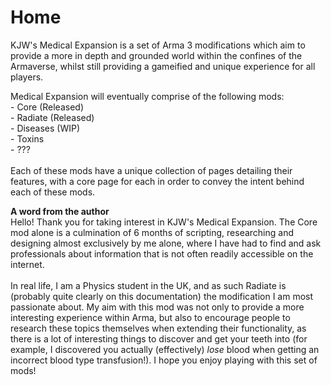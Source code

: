 # Home

KJW's Medical Expansion is a set of Arma 3 modifications which aim to provide a more in depth and grounded world within the confines of the Armaverse, whilst still providing a gameified and unique experience for all players.



Medical Expansion will eventually comprise of the following mods:\
\- Core (Released)\
\- Radiate (Released)\
\- Diseases (WIP)\
\- Toxins\
\- ???\
\
Each of these mods have a unique collection of pages detailing their features, with a core page for each in order to convey the intent behind each of these mods.

**A word from the author**\
Hello! Thank you for taking interest in KJW's Medical Expansion. The Core mod alone is a culmination of 6 months of scripting, researching and designing almost exclusively by me alone, where I have had to find and ask professionals about information that is not often readily accessible on the internet.\
\
In real life, I am a Physics student in the UK, and as such Radiate is (probably quite clearly on this documentation) the modification I am most passionate about. My aim with this mod was not only to provide a more interesting experience within Arma, but also to encourage people to research these topics themselves when extending their functionality, as there is a lot of interesting things to discover and get your teeth into (for example, I discovered you actually (effectively) _lose_ blood when getting an incorrect blood type transfusion!). I hope you enjoy playing with this set of mods!
